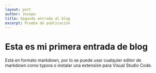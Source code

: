 ```yaml
---
layout: post
author: Josepa
title: Segunda entrada al blog
excerpt: Prueba de publicación
---
```

# Esta es mi primera entrada de blog
Está en formato markdown, por lo se puede usar cualquier editor de markdown como typora o instalar una extensión para Visual Studio Code.